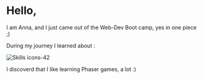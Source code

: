 # Hello, 
I am Anna, and I just came out of the Web-Dev Boot camp, yes in one piece ;) 

During my journey I learned about : 

 ![Skills icons-42](https://user-images.githubusercontent.com/89396456/150414023-d2563ca5-4002-4c09-8a25-875a9bbb4ac8.png)

I discoverd that I like learning Phaser games, a lot :) 
